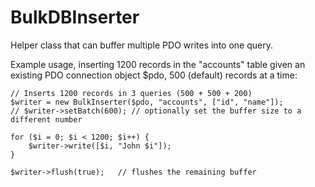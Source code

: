 # BulkDBInserter
Helper class that can buffer multiple PDO writes into one query.

Example usage, inserting 1200 records in the "accounts" table given an existing PDO connection object $pdo,
500 (default) records at a time:

```
// Inserts 1200 records in 3 queries (500 + 500 + 200)
$writer = new BulkInserter($pdo, "accounts", ["id", "name"]);
// $writer->setBatch(600); // optionally set the buffer size to a different number

for ($i = 0; $i < 1200; $i++) {
    $writer->write([$i, "John $i"]);
}

$writer->flush(true);   // flushes the remaining buffer
```